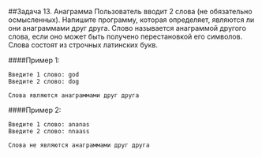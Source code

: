 ##Задача 13. Анаграмма
Пользователь вводит 2 слова (не обязательно осмысленных). Напишите программу, которая определяет, являются ли они анаграммами друг друга. Слово называется анаграммой другого слова, если оно может быть получено перестановкой его символов. Слова состоят из строчных латинских букв.

####Пример 1:
```
Введите 1 слово: god
Введите 2 слово: dog

Слова являются анаграммами друг друга
```
####Пример 2:
```
Введите 1 слово: ananas
Введите 2 слово: nnaass

Слова не являются анаграммами друг друга
```

